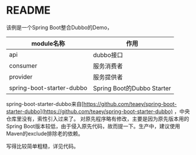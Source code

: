 # README

该例是一个Spring Boot整合Dubbo的Demo，

| module名称                  | 作用                        |
| ------------------------- | ------------------------- |
| api                       | dubbo接口                   |
| consumer                  | 服务消费者                     |
| provider                  | 服务提供者                     |
| spring-boot-starter-dubbo | Spring Boot的Dubbo Starter |

spring-boot-starter-dubbo来自[https://github.com/teaey/spring-boot-starter-dubbo](https://github.com/teaey/spring-boot-starter-dubbo) ，中央仓库里没有，索性引入过来了。
对原先程序略有修改，主要是因为原先版本用的Spring Boot版本较低，由于侵入原先代码，故而提一下。生产中，建议使用Maven的exclude排除老的依赖。

写得比较简单粗糙，详见代码。


